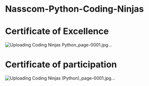 # Nasscom-Python-Coding-Ninjas


# Certificate of Excellence

![Uploading Coding Ninjas Python_page-0001.jpg…]()




# Certificate of participation


![Uploading Coding Ninjas (Python)_page-0001.jpg…]()
